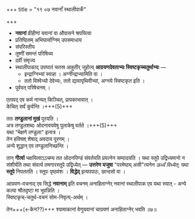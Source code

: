 +++
title = "१९ ०७ नवानाँ स्थालीपाकँ"

+++
- **नवानां** व्रीहीणां यवानां वा औपासने श्रपयित्वा  
- प्रतिष्ठितम् अभिघार्याग्निम् उपसमाधाय  
- संपरिस्तीय  
- तूष्णीं समन्तं परिषिच्य  
- दर्वीं संमृज्य  
- स्थालीपाकाद् उपघातं चतस्र आहुतीर् जुहोत्य् **आग्रयणदेवताभ्यः स्विष्टकृच्चतुर्थाभ्यः** — 
  - इन्द्राग्निभ्यां स्वाहा । अग्नीन्द्राभ्यामिति वा ।
  - ततो विश्वेभ्यो देवेभ्यः, ततो द्यावापृथिवीभ्यां, अग्नये स्विष्टकृत इति ।
- पूर्ववत् परिषेचनम् ।

एतावद् एव कर्म नान्यत् किञ्चित्, प्रापकाभावात् ।  
केचित् सर्वं कुर्वन्ति ।+++(5)+++

ततः **तण्डुलानां मुखं** पूरयति ।  
अत्र तण्डुलशब्दः ओदनावयवेषु पुलाकेषु वर्तते ।+++(5)+++  
यथा "मेक्षणे तण्डुला" इत्यत्र ।  
तेन हविषश् शेषाद् अवदाय पूरणम् ।  
अन्ये शुद्धान् एव तण्डुलानिच्छन्ति ।

तान् **गीर्त्वा** भक्षयित्वाऽऽचम्य तत ओदनपिण्डं संवर्तयति प्रयत्नेन सम्पादयति ।
यथा स्तूपे उद्विध्यमानो न संशीर्यति तथा संवर्त्य तमगारस्तूपे उद्विध्येत् — **उत्तरेण यजुषा** "परमेष्ठ्य् असी"त्यनेन _ऊर्ध्वं विध्येत्_, यथा **स्तूपे** निपततति । स्तूपः पृष्ठवंशः ।
**विद्धेद्** इत्यपपाठः, छान्दसो वा ।

आग्रयण-वचनाद् एव सिद्धे **नवानाम्** इति वचनम् अनाहिताग्नेर् नवानां स्थालीपाक एव यथा स्यात् - अन्ये कल्पा श्रौतदृष्टा मा भूवन्निति ।  
स्विष्टकृच्-चतुर्थ-वचनं सोम-निवृत्य्-अर्थम् ।

तेन+++(←केन??)+++ श्यामाकानां वेणुयवानां चाग्रयणं अनाहिताग्नेर् भवति ॥७॥
